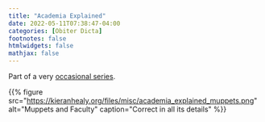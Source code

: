 ```yaml
---
title: "Academia Explained"
date: 2022-05-11T07:38:47-04:00
categories: [Obiter Dicta]
footnotes: false
htmlwidgets: false
mathjax: false
---
```



Part of a very [occasional series](https://kieranhealy.org/blog/archives/2019/03/18/frank-oz-muppets-and-the-big-five-personality-traits/).

{{% figure src="https://kieranhealy.org/files/misc/academia_explained_muppets.png" alt="Muppets and Faculty" caption="Correct in all its details" %}}


